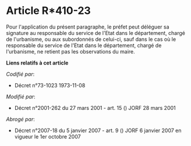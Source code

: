 # Article R*410-23

Pour l'application du présent paragraphe, le préfet peut déléguer sa signature au responsable du service de l'Etat dans le
département, chargé de l'urbanisme, ou aux subordonnés de celui-ci, sauf dans le cas où le responsable du service de l'Etat
dans le département, chargé de l'urbanisme, ne retient pas les observations du maire.

**Liens relatifs à cet article**

_Codifié par_:

  - Décret n°73-1023 1973-11-08

_Modifié par_:

  - Décret n°2001-262 du 27 mars 2001 - art. 15 () JORF 28 mars 2001

_Abrogé par_:

  - Décret n°2007-18 du 5 janvier 2007 - art. 9 () JORF 6 janvier 2007 en vigueur le 1er octobre 2007
